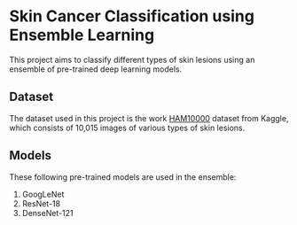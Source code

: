 # Skin Cancer Classification using Ensemble Learning

This project aims to classify different types of skin lesions using an ensemble of pre-trained deep learning models. 

## Dataset

The dataset used in this project is the work [HAM10000](https://www.kaggle.com/datasets/kmader/skin-cancer-mnist-ham10000) dataset from Kaggle, which consists of 10,015 images of various types of skin lesions.

## Models

These following pre-trained models are used in the ensemble:

1. GoogLeNet
2. ResNet-18
3. DenseNet-121
